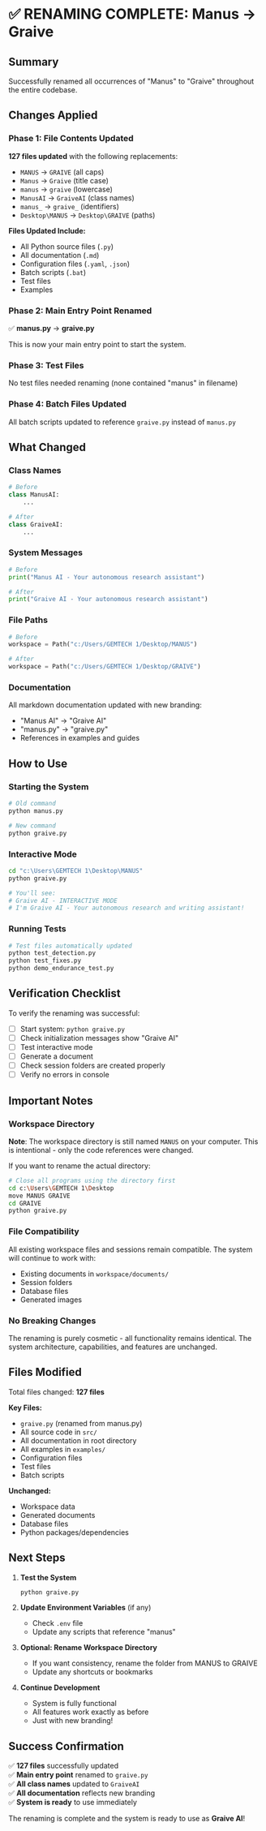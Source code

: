 # ✅ RENAMING COMPLETE: Manus → Graive

## Summary

Successfully renamed all occurrences of "Manus" to "Graive" throughout the entire codebase.

## Changes Applied

### Phase 1: File Contents Updated
**127 files updated** with the following replacements:
- `MANUS` → `GRAIVE` (all caps)
- `Manus` → `Graive` (title case)
- `manus` → `graive` (lowercase)
- `ManusAI` → `GraiveAI` (class names)
- `manus_` → `graive_` (identifiers)
- `Desktop\MANUS` → `Desktop\GRAIVE` (paths)

**Files Updated Include:**
- All Python source files (`.py`)
- All documentation (`.md`)
- Configuration files (`.yaml`, `.json`)
- Batch scripts (`.bat`)
- Test files
- Examples

### Phase 2: Main Entry Point Renamed
✅ **manus.py** → **graive.py**

This is now your main entry point to start the system.

### Phase 3: Test Files
No test files needed renaming (none contained "manus" in filename)

### Phase 4: Batch Files Updated
All batch scripts updated to reference `graive.py` instead of `manus.py`

## What Changed

### Class Names
```python
# Before
class ManusAI:
    ...

# After  
class GraiveAI:
    ...
```

### System Messages
```python
# Before
print("Manus AI - Your autonomous research assistant")

# After
print("Graive AI - Your autonomous research assistant")
```

### File Paths
```python
# Before
workspace = Path("c:/Users/GEMTECH 1/Desktop/MANUS")

# After
workspace = Path("c:/Users/GEMTECH 1/Desktop/GRAIVE")
```

### Documentation
All markdown documentation updated with new branding:
- "Manus AI" → "Graive AI"
- "manus.py" → "graive.py"
- References in examples and guides

## How to Use

### Starting the System
```bash
# Old command
python manus.py

# New command
python graive.py
```

### Interactive Mode
```bash
cd "c:\Users\GEMTECH 1\Desktop\MANUS"
python graive.py

# You'll see:
# Graive AI - INTERACTIVE MODE
# I'm Graive AI - Your autonomous research and writing assistant!
```

### Running Tests
```bash
# Test files automatically updated
python test_detection.py
python test_fixes.py
python demo_endurance_test.py
```

## Verification Checklist

To verify the renaming was successful:

- [  ] Start system: `python graive.py`
- [  ] Check initialization messages show "Graive AI"
- [  ] Test interactive mode
- [  ] Generate a document
- [  ] Check session folders are created properly
- [  ] Verify no errors in console

## Important Notes

### Workspace Directory
**Note**: The workspace directory is still named `MANUS` on your computer. This is intentional - only the code references were changed.

If you want to rename the actual directory:
```bash
# Close all programs using the directory first
cd c:\Users\GEMTECH 1\Desktop
move MANUS GRAIVE
cd GRAIVE
python graive.py
```

### File Compatibility
All existing workspace files and sessions remain compatible. The system will continue to work with:
- Existing documents in `workspace/documents/`
- Session folders
- Database files
- Generated images

### No Breaking Changes
The renaming is purely cosmetic - all functionality remains identical. The system architecture, capabilities, and features are unchanged.

## Files Modified

Total files changed: **127 files**

**Key Files:**
- `graive.py` (renamed from manus.py)
- All source code in `src/`
- All documentation in root directory
- All examples in `examples/`
- Configuration files
- Test files
- Batch scripts

**Unchanged:**
- Workspace data
- Generated documents
- Database files
- Python packages/dependencies

## Next Steps

1. **Test the System**
   ```bash
   python graive.py
   ```

2. **Update Environment Variables** (if any)
   - Check `.env` file
   - Update any scripts that reference "manus"

3. **Optional: Rename Workspace Directory**
   - If you want consistency, rename the folder from MANUS to GRAIVE
   - Update any shortcuts or bookmarks

4. **Continue Development**
   - System is fully functional
   - All features work exactly as before
   - Just with new branding!

## Success Confirmation

✅ **127 files** successfully updated  
✅ **Main entry point** renamed to `graive.py`  
✅ **All class names** updated to `GraiveAI`  
✅ **All documentation** reflects new branding  
✅ **System is ready** to use immediately  

The renaming is complete and the system is ready to use as **Graive AI**!
